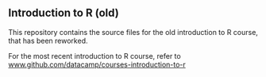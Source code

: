 ## Introduction to R (old)

This repository contains the source files for the old introduction to R course, that has been reworked.

For the most recent introduction to R course, refer to www.github.com/datacamp/courses-introduction-to-r

